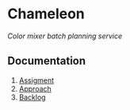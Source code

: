 # Chameleon
_Color mixer batch planning service_

## Documentation
1. [Assigment](docs/task.md)
2. [Approach](docs/approach.md)
3. [Backlog](docs/backlog.md)